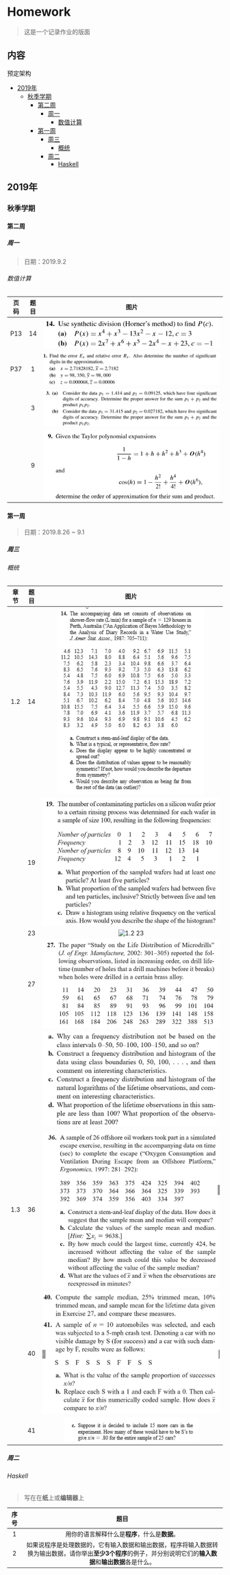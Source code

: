 # Homework

> 这是一个记录作业的版面

## 内容

预定架构

<!--
```
|- 年份  
  |- 秋季学期  
  |- 春季学期  
    |- 第2周  
    |- 第1周  
      |- 周五  
      |- 周四  
      |- 周三  
      |- 周二  
      |- 周一  
        |- 科目一
        |- 科目二
```
-->

- [2019年](#2019年)
  - [秋季学期](#秋季学期)
    - [第二周](#第二周)
      - [周一](#周一)
        - [数值计算](#数值计算)
    - [第一周](#第一周)
      - [周三](#周三)
        - [概统](#概统)
      - [周二](#周二)
        - [Haskell](#haskell)

## 2019年

### 秋季学期

#### 第二周

##### 周一

> 日期：2019.9.2

###### 数值计算

|页码|题目|图片|
|:-:|:-:|:-:|
|P13|14|![P13.14](../note/数值计算方法/2019.9.2/images/13.14.jpg)|
|P37|1|![P37.1](../note/数值计算方法/2019.9.2//images/37.1.jpg)|
||3|![P37.3](../note/数值计算方法/2019.9.2//images/37.3.jpg)|
||9|![P37.9](../note/数值计算方法/2019.9.2//images/37.9.jpg)|

#### 第一周

> 日期：2019.8.26 ~ 9.1

##### 周三

###### 概统

|章节|题目|图片|
|:-:|:-:|:-:|
|1.2|14|![1.2 14](../images/概统/2019.8.28/作业0114.jpg)|
||19|![1.2 19](../images/概统/2019.8.28/作业0119.jpg)|
||23|![1.2 23](../../images/概统/2019.8.28/作业0123.jpg)|
||27|![1.2 27_01](../images/概统/2019.8.28/作业0127_01.jpg)|
|||![1.2 27_02](../images/概统/2019.8.28/作业0127_02.jpg)|
|1.3|36|![1.3 36](../images/概统/2019.8.28/作业0236.jpg)|
||40|![1.3 40](../images/概统/2019.8.28/作业0240.jpg)|
||41|![1.3 41](../images/概统/2019.8.28/作业0241.jpg)|

##### 周二

###### Haskell

> 写在在**纸**上或**编辑器**上

|序号|题目|
|:-:|:-:|
|1|用你的语言解释什么是**程序**，什么是**数据**。|
|2|如果说程序是处理数据的，它有输入数据和输出数据，程序将输入数据转换为输出数据，请你举出**至少3个程序**的例子，并分别说明它们的**输入数据**和**输出数据**各是什么。|
